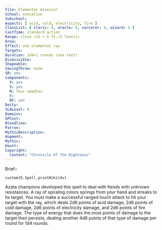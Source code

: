 ```yaml
---
File: Elemental Assessor
School: evocation
Subschool: 
Aspects: [ acid, cold, electricity, fire ]
ClassList: { cleric: 6, oracle: 6, sorcerer: 6, wizard: 6 }
CastTime: standard action
Range: close (25 + 5 ft./2 levels)
Area: 
Effect: one elemental ray
Targets: 
Duration: 1d4+1 rounds (see text)
Dismissible: 
Shapeable: 
SavingThrow: none
SR: yes
Components:
  V: yes
  S: yes
  M: four needles
  F: 
  DF: yes
Deity: 
SLALevel: 6
Domains: 
GPCost: 
Bloodline: 
Patron: 
MythicDescription: 
Augment: 
Mythic: 
Haunt: 
Copyright:
  Content: "Chronicle Of The Righteous"
---
```

Brief:: 

```dataviewjs
customJS.Spell.printWiki(dv)
```

Azata champions developed this spell to deal with fiends with unknown resistances. A ray of spiraling colors springs from your hand and streaks to its target. You must make a successful ranged touch attack to hit your target with the ray, which deals 2d6 points of acid damage, 2d6 points of cold damage, 2d6 points of electricity damage, and 2d6 points of fire damage. The type of energy that does the most points of damage to the target then persists, dealing another 4d6 points of that type of damage per round for 1d4 rounds.
